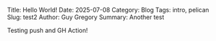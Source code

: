 Title: Hello World!
Date: 2025-07-08
Category: Blog
Tags: intro, pelican
Slug: test2
Author: Guy Gregory
Summary: Another test

Testing push and GH Action!
